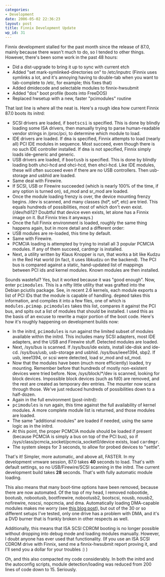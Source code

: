 ```yaml
---
categories:
- Development
date: 2006-05-02 22:36:23
layout: post
title: Finnix Development Update
wp_id: 31
---
```

Finnix development stalled for the past month since the release of 87.0, mainly because there wasn't much to do, so I tended to other things. However, there's been some work in the past 48 hours:

  * Did a dist-upgrade to bring it up to sync with current etch
  * Added "set mark-symlinked-directories on" to /etc/inputrc (Finnix uses symlinks a lot, and it's annoying having to double-tab when you want to tab-complete to /etc, for example; this fixes that)
  * Added dmidecode and selectable modules to finnix-hwsubmit
  * Added "dos" boot profile (boots into FreeDOS)
  * Replaced hwsetup with a new, faster "pcimodules" routine

That last line is where all the neat is. Here's a rough idea how current Finnix 87.0 boots its initrd:

<!--more-->

  * SCSI drivers are loaded, if <tt>bootscsi</tt> is specified. This is done by blindly loading some ISA drivers, then manually trying to parse human-readable vendor strings in /proc/pci, to determine which module to load.
  * IDE drivers are loaded. If <tt>dma</tt> is specified, Finnix attempts to load (nearly all) PCI IDE modules in sequence. Most succeed, even though there is no such IDE controller installed. If <tt>dma</tt> is not specified, Finnix simply loads ide-generic and generic.
  * USB drivers are loaded, if <tt>bootusb</tt> is specified. This is done by blindly loading both uhci-hcd and ohci-hcd, then ehci-hcd. Like IDE modules, these will often succeed even if there are no USB controllers. Then usb-storage and usbhid are loaded.
  * Same deal with Firewire.
  * If SCSI, USB or Firewire succeeded (which is nearly 100% of the time, if any option is turned on), sd\_mod and sr\_mod are loaded.
  * Once the module loading frenzy is over, the device mounting frenzy begins. /dev is scanned, and many classes (hd\*, sd\*, etc) are tried. This equals hundreds of possibilities, most of which don't even exist. (/dev/hdi12? Doubtful that device even exists, let alone has a Finnix image on it. But Finnix tries it anyways.)
  * Once the full Finnix environment is loaded, roughly the same thing happens again, but in more detail and a different order:
  * USB modules are re-loaded, this time by default.
  * Same with Firewire.
  * PCMCIA loading is attempted by trying to install all 3 popular PCMCIA modules. If any of them succeed, cardmgr is installed.
  * Next, a utility written by Klaus Knopper is run, that works a bit like Kudzu in the Red Hat world (in fact, it uses libkudzu on the backend). The PCI bus is compared against a static, hand-updated list of mappings between PCI ids and kernel modules. Known modules are then installed.

Sounds wasteful? Yes, but it worked because it was "good enough". Now, enter <tt>pcimodules</tt>. This is a nifty little utility that was grafted into the Debian pciutils package. See, in recent 2.6 kernels, each module exports a list of PCI IDs that the module is capable of handling. <tt>depmod</tt> takes this information, and compiles it into a few files, one of which is <tt>modules.pcimap</tt>. <tt>pcimodules</tt> takes this list, compares it against the PCI bus, and spits out a list of modules that should be installed. I used this as the basis of an excuse to rewrite a major portion of the boot code. Here's how it's roughly happening on development builds now:

  * In the initrd, <tt>pcimodules</tt> is run against the limited subset of modules available within the initrd. This includes many SCSI adapters, most IDE adapters, and the USB and Firewire stuff. Detected modules are loaded.
  * Next, /sys/bus is scanned. If /sys/bus/ide exists, install ide-disk and ide-cd. /sys/bus/usb, usb-storage and usbhid. /sys/bus/ieee1394, sbp2. If usb, ieee1394, or scsi were detected, load sr\_mod and sd\_mod.
  * Now that the modules have been (much more efficiently) loaded, try mounting. Remember before that hundreds of mostly non-existent devices were tried before. Now, /sys/block/*/dev is scanned, looking for block devices. Impossible block devices (such as fd0) are removed, and the rest are created as temporary dev entries. The mounter now scans through those. We've just reduced hundreds of possibilities down to a half-dozen.
  * Again in the full environment (post-initrd):
  * <tt>pcimodules</tt> is run again, this time against the full availability of kernel modules. A more complete module list is returned, and those modules are loaded.
  * The same "additional modules" are loaded if needed, using the same logic as in the initrd.
  * At this point, the proper PCMCIA module should be loaded if present (because PCMCIA is simply a bus on top of the PCI bus), so if /sys/class/pcmcia\_socket/pcmcia\_socket0/device exists, load <tt>cardmgr</tt>.
  * The system sleeps for 3 seconds, to allow for probed devices to "settle".

That's it! Simpler, more automatic, and above all, FASTER. In my development vmware session, 87.0 takes **40** seconds to load. That's with default settings, so no USB/Firewire/SCSI scanning in the initrd. The current development build takes **28** seconds. That's with fully automatic module loading.

This also means that many boot-time options have been removed, because there are now automated. Of the top of my head, I removed nobootide, bootusb, nobootusb, bootfirewire, nobootusb2, bootscsi, nousb, nousb2, nofirewire, noscsi, nopcmcia, and dma. Automatically loading DMA-capable modules makes me worry (see [this blog post](https://www.finnix.org/blog/2006/03/22/improved-dma-support-coming-soon/)), but out of the 30 or so different setups I've tested, only one drive has a problem with DMA, and it's a DVD burner that is frankly broken in other respects as well.

Additionally, this means that ISA SCSI CDROM booting is no longer possible without dropping into debug mode and loading modules manually. However, I doubt anyone has ever used that functionality. (If you use an ISA SCSI CDROM drive with Finnix, send me a finnix-hwsubmit report proving it, and I'll send you a dollar for your troubles :) )

Oh, and this also compacted my code considerably. In both the initrd and the autoconfig scripts, module detection/loading was reduced from 200 lines of code down to 15. Seriously.
